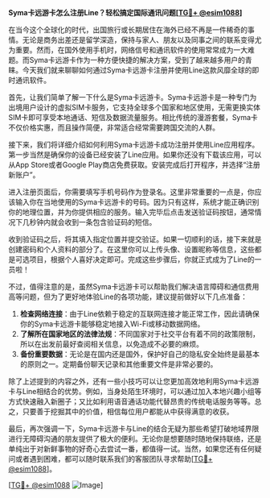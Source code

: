 **Syma卡远游卡怎么注册Line？轻松搞定国际通讯问题[[TG💪+ @esim1088](https://t.me/s/esim1088)]**

在当今这个全球化的时代，出国旅行或长期居住在海外已经不再是一件稀奇的事情。无论是商务出差还是留学深造，保持与家人、朋友以及同事之间的联系变得尤为重要。然而，在国外使用手机时，网络信号和通讯软件的使用常常成为一大难题。而Syma卡远游卡作为一种方便快捷的解决方案，受到了越来越多用户的青睐。今天我们就来聊聊如何通过Syma卡远游卡注册并使用Line这款风靡全球的即时通讯软件。

首先，让我们简单了解一下什么是Syma卡远游卡。Syma卡远游卡是一种专门为出境用户设计的虚拟SIM卡服务，它支持全球多个国家和地区使用，无需更换实体SIM卡即可享受本地通话、短信及数据流量服务。相比传统的漫游套餐，Syma卡不仅价格实惠，而且操作简便，非常适合经常需要跨国交流的人群。

接下来，我们将详细介绍如何利用Syma卡远游卡成功注册并使用Line应用程序。第一步当然是确保你的设备已经安装了Line应用。如果你还没有下载该应用，可以从App Store或者Google Play商店免费获取。安装完成后打开程序，并选择“注册新账户”。

进入注册页面后，你需要填写手机号码作为登录名。这里非常重要的一点是，你应该输入你在当地使用的Syma卡远游卡的号码。因为只有这样，系统才能正确识别你的地理位置，并为你提供相应的服务。输入完毕后点击发送验证码按钮，通常情况下几秒钟内就会收到一条包含验证码的短信。

收到验证码之后，将其填入指定位置并提交验证。如果一切顺利的话，接下来就是创建密码和个人资料的部分了。在这里你可以上传头像、设置昵称等信息，这些都是可选项目，根据个人喜好决定即可。完成这些步骤后，你就正式成为了Line的一员啦！

不过，值得注意的是，虽然Syma卡远游卡可以帮助我们解决语言障碍和通信费用高等问题，但为了更好地体验Line的各项功能，建议提前做好以下几点准备：

1. **检查网络连接**：由于Line依赖于稳定的互联网连接才能正常工作，因此请确保你的Syma卡远游卡能够稳定地接入Wi-Fi或移动数据网络。
2. **了解所在国家地区的法律法规**：不同国家对于社交平台有着不同的政策限制，所以在出发前最好查阅相关信息，以免造成不必要的麻烦。
3. **备份重要数据**：无论是在国内还是国外，保护好自己的隐私安全始终是最基本的原则之一。定期备份聊天记录和其他重要文件是非常必要的。

除了上述提到的内容之外，还有一些小技巧可以让您更加高效地利用Syma卡远游卡与Line相结合的优势。例如，当身处陌生环境时，可以通过加入本地兴趣小组等方式快速融入新圈子；又比如利用语音通话功能代替昂贵的传统电话服务等等。总之，只要善于挖掘其中的价值，相信每位用户都能从中获得满意的收获。

最后，再次强调一下，Syma卡远游卡与Line的结合无疑为那些希望打破地域界限进行无障碍沟通的朋友提供了极大的便利。无论你是想要随时随地保持联络，还是单纯出于对新鲜事物的好奇心去尝试一番，都值得一试。当然，如果您还有任何疑问或者遇到困难，都可以随时联系我们的客服团队寻求帮助[[TG💪+ @esim1088](https://t.me/s/esim1088)]。

[[TG💪+ @esim1088](https://t.me/s/esim1088) ![Image](https://i.postimg.cc/4NQfJmqS/Snipaste-2025-05-13-00-14-12.png)]